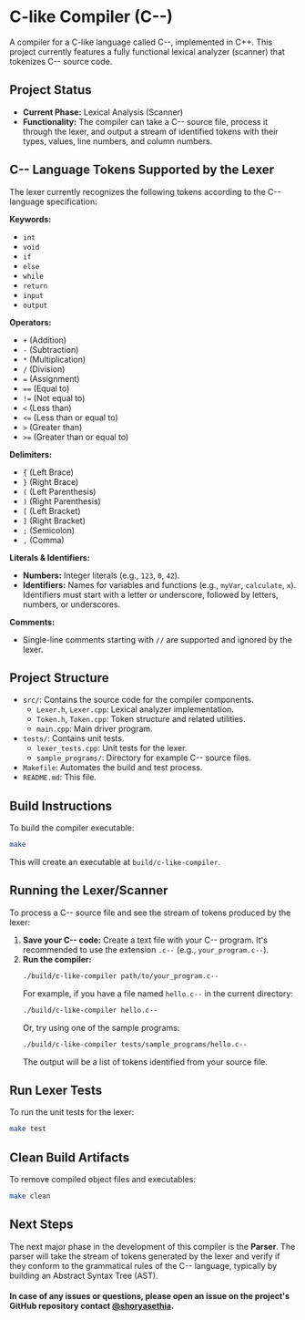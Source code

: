 # C-like Compiler (C--)

A compiler for a C-like language called C--, implemented in C++. This project currently features a fully functional lexical analyzer (scanner) that tokenizes C-- source code.

## Project Status

*   **Current Phase:** Lexical Analysis (Scanner)
*   **Functionality:** The compiler can take a C-- source file, process it through the lexer, and output a stream of identified tokens with their types, values, line numbers, and column numbers.

## C-- Language Tokens Supported by the Lexer

The lexer currently recognizes the following tokens according to the C-- language specification:

**Keywords:**
*   `int`
*   `void`
*   `if`
*   `else`
*   `while`
*   `return`
*   `input`
*   `output`

**Operators:**
*   `+` (Addition)
*   `-` (Subtraction)
*   `*` (Multiplication)
*   `/` (Division)
*   `=` (Assignment)
*   `==` (Equal to)
*   `!=` (Not equal to)
*   `<` (Less than)
*   `<=` (Less than or equal to)
*   `>` (Greater than)
*   `>=` (Greater than or equal to)

**Delimiters:**
*   `{` (Left Brace)
*   `}` (Right Brace)
*   `(` (Left Parenthesis)
*   `)` (Right Parenthesis)
*   `[` (Left Bracket)
*   `]` (Right Bracket)
*   `;` (Semicolon)
*   `,` (Comma)

**Literals & Identifiers:**
*   **Numbers:** Integer literals (e.g., `123`, `0`, `42`).
*   **Identifiers:** Names for variables and functions (e.g., `myVar`, `calculate`, `x`). Identifiers must start with a letter or underscore, followed by letters, numbers, or underscores.

**Comments:**
*   Single-line comments starting with `//` are supported and ignored by the lexer.

## Project Structure

*   `src/`: Contains the source code for the compiler components.
    *   `Lexer.h`, `Lexer.cpp`: Lexical analyzer implementation.
    *   `Token.h`, `Token.cpp`: Token structure and related utilities.
    *   `main.cpp`: Main driver program.
*   `tests/`: Contains unit tests.
    *   `lexer_tests.cpp`: Unit tests for the lexer.
    *   `sample_programs/`: Directory for example C-- source files.
*   `Makefile`: Automates the build and test process.
*   `README.md`: This file.

## Build Instructions

To build the compiler executable:
```bash
make
```
This will create an executable at `build/c-like-compiler`.

## Running the Lexer/Scanner

To process a C-- source file and see the stream of tokens produced by the lexer:

1.  **Save your C-- code:** Create a text file with your C-- program. It's recommended to use the extension `.c--` (e.g., `your_program.c--`).
2.  **Run the compiler:**
    ```bash
    ./build/c-like-compiler path/to/your_program.c--
    ```
    For example, if you have a file named `hello.c--` in the current directory:
    ```bash
    ./build/c-like-compiler hello.c--
    ```
    Or, try using one of the sample programs:
    ```bash
    ./build/c-like-compiler tests/sample_programs/hello.c--
    ```
    The output will be a list of tokens identified from your source file.

## Run Lexer Tests

To run the unit tests for the lexer:
```bash
make test
```

## Clean Build Artifacts

To remove compiled object files and executables:
```bash
make clean
```

## Next Steps

The next major phase in the development of this compiler is the **Parser**. The parser will take the stream of tokens generated by the lexer and verify if they conform to the grammatical rules of the C-- language, typically by building an Abstract Syntax Tree (AST).

#### In case of any issues or questions, please open an issue on the project's GitHub repository contact [@shoryasethia](mailto:shoryasethia4may@gmail.com).